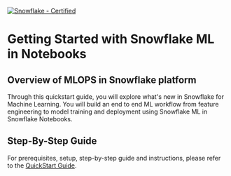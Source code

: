 [![Snowflake - Certified](https://img.shields.io/badge/Snowflake-Certified-2ea44f?style=for-the-badge&logo=snowflake)](https://developers.snowflake.com/solutions/)

# Getting Started with Snowflake ML in Notebooks

## Overview of MLOPS in Snowflake platform
Through this quickstart guide, you will explore what's new in Snowflake for Machine Learning. You will build an end to end ML workflow from feature engineering to model training and deployment using Snowflake ML in Snowflake Notebooks.

## Step-By-Step Guide
For prerequisites, setup, step-by-step guide and instructions, please refer to the [QuickStart Guide](https://quickstarts.snowflake.com/guide/intro_to_machine_learning_with_snowpark_ml_for_python/index.html?index=..%2F..index#0).
